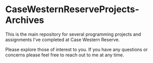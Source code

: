 # CaseWesternReserveProjects-Archives
This is the main repository for several programming projects and assignments I've completed at Case Western Reserve.

Please explore those of interest to you. If you have any questions or concerns please feel free to reach out to me at any time.
